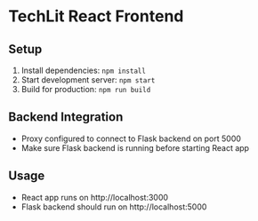 # TechLit React Frontend

## Setup
1. Install dependencies: `npm install`
2. Start development server: `npm start`
3. Build for production: `npm run build`

## Backend Integration
- Proxy configured to connect to Flask backend on port 5000
- Make sure Flask backend is running before starting React app

## Usage
- React app runs on http://localhost:3000
- Flask backend should run on http://localhost:5000